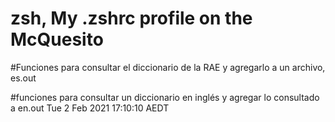 # zsh, My .zshrc profile on the McQuesito

#Funciones para consultar el diccionario de la RAE y agregarlo a un archivo, es.out

#funciones para consultar un diccionario en inglés y agregar lo consultado a en.out
Tue  2 Feb 2021 17:10:10 AEDT

